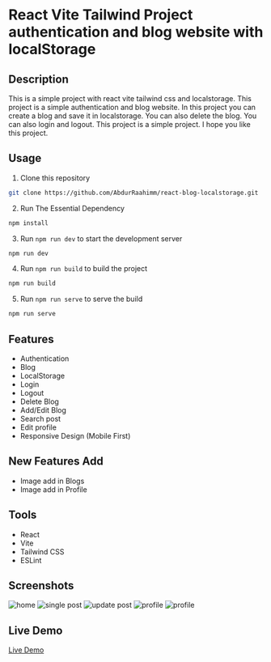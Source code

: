 # React Vite Tailwind Project authentication and blog website with localStorage 
## Description 
This is a simple project with react vite tailwind css and localstorage. This project is a simple authentication and blog website. In this project you can create a blog and save it in localstorage. You can also delete the blog. You can also login and logout. This project is a simple project. I hope you like this project.

## Usage
1. Clone this repository
```bash
git clone https://github.com/AbdurRaahimm/react-blog-localstorage.git
```
2. Run The Essential Dependency
```bash
npm install
```
3. Run `npm run dev` to start the development server
```bash
npm run dev
```
4. Run `npm run build` to build the project
```bash
npm run build
```
5. Run `npm run serve` to serve the build
```bash
npm run serve
```

## Features
- Authentication
- Blog
- LocalStorage
- Login
- Logout
- Delete Blog
- Add/Edit Blog 
- Search post
- Edit profile
- Responsive Design (Mobile First) 

## New Features Add
- Image add in Blogs
- Image add in Profile

## Tools
- React
- Vite
- Tailwind CSS
- ESLint

## Screenshots
![home](public/Screenshots/image.png)
![single post](public/Screenshots/image-1.png)
![update post](public/Screenshots/image-2.png)
![profile](public/Screenshots/image-3.png)
![profile](public/Screenshots/image-4.png)

## Live Demo
[Live Demo](https://react-blog-localstorage.vercel.app/)







